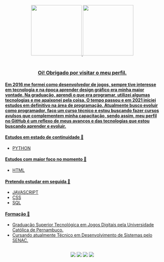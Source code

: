 
<div align="center">
<a href="https://www.linkedin.com/in/claudemirwss/">
<img height="165px" src="https://github-readme-stats.vercel.app/api?username=claudemirws&show_icons=true&&custom_title=Meu Status no Github&theme=tokyonight"/>
<img height="165px" src="https://github-readme-stats.vercel.app/api/top-langs/?username=claudemirws&layout=compact&langs_count=4&hide=Powershell,Batchfile&custom_title=Linguagens Mais Utilizadas&theme=tokyonight"/>  
 
<!--<img height="30px" src="https://img.shields.io/badge/Python-14354C?style=for-the-badge&logo=python&logoColor=white" /> --> 
<!--<img height="30px" src="https://img.shields.io/badge/JavaScript-323330?style=for-the-badge&logo=javascript&logoColor=F7DF1E" /> --> 
<!--<img height="30px" src="https://img.shields.io/badge/HTML5-E34F26?style=for-the-badge&logo=html5&logoColor=white" /> --> 
<!--<img height="40px" src="https://img.shields.io/badge/CSS3-1572B6?style=for-the-badge&logo=css3&logoColor=white" /> -->  
  
</div>
<div align="left"> 
<h3 align="center">  <br>
Oi! Obrigado por visitar o meu perfil.
</h3>
<h4 allign="center"< <br>
Em 2016 me formei como desenvolvedor de jogos, sempre tive interesse em tecnologia e na época aprender design gráfico era minha maior vontade. Na graduação, aprendi o que era programar, utilizei algumas tecnologias e me apaixonei pela coisa. O tempo passou e em 2021 iniciei estudos em definitivo na área de programação. Atualmente busco evoluir como programador, faço um curso técnico e estou buscando fazer cursos avulsos que complementem minha capacitação, sendo assim, meu perfil no GitHub é um reflexo de meus avanços e das tecnologias que estou buscando aprender e evoluir.
</h4> 
  
#### Estudos em estado de continuidade 🔄
  
- PYTHON

#### Estudos com maior foco no momento 🎯

- HTML

#### Pretendo estudar em seguida 📆

- JAVASCRIPT
- CSS
- SQL

#### Formação 📖

- Graduação Superior Tecnológica em Jogos Digitais pela Universidade Católica de Pernambuco.
- Cursando atualmente Técnico em Desenvolvimento de Sistemas pelo SENAC.

</div>

##
  
<div align="center"> 
<a href="https://www.facebook.com/claudemir1996" target="_blank"><img src="https://img.shields.io/badge/Facebook-1877F2?style=for-the-badge&logo=facebook&logoColor=white" target="_blank"></a>
<a href="https://instagram.com/claudemirws" target="_blank"><img src="https://img.shields.io/badge/Instagram-E4405F?style=for-the-badge&logo=instagram&logoColor=white" target="_blank"></a>
<a href="https://www.linkedin.com/in/claudemirwss/" target="_blank"><img src="https://img.shields.io/badge/LinkedIn-0077B5?style=for-the-badge&logo=linkedin&logoColor=white" target="_blank"></a> 
<a href = "mailto:claudemirwss@gmail.com"><img src="https://img.shields.io/badge/Gmail-D14836?style=for-the-badge&logo=gmail&logoColor=white" target="_blank"></a>
</div>
